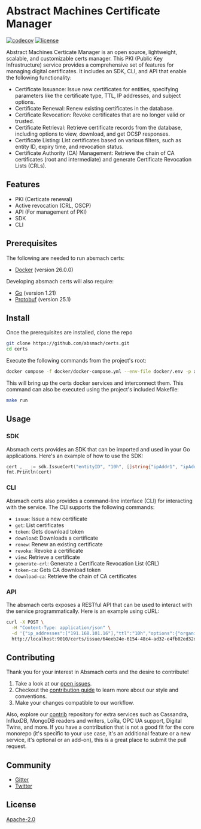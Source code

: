 # Abstract Machines Certificate Manager

[![codecov](https://codecov.io/gh/absmach/certs/graph/badge.svg?token=M1rtItXAFd)](https://codecov.io/gh/absmach/certs)
[![license][license]](LICENSE)

Abstract Machines Certicate Manager is an open source, lightweight, scalable, and customizable certs manager. This PKI (Public Key Infrastructure) service provides a comprehensive set of features for managing digital certificates. It includes an SDK, CLI, and API that enable the following functionality:

- Certificate Issuance: Issue new certificates for entities, specifying parameters like the certificate type, TTL, IP addresses, and subject options.
- Certificate Renewal: Renew existing certificates in the database.
- Certificate Revocation: Revoke certificates that are no longer valid or trusted.
- Certificate Retrieval: Retrieve certificate records from the database, including options to view, download, and get OCSP responses.
- Certificate Listing: List certificates based on various filters, such as entity ID, expiry time, and revocation status.
- Certificate Authority (CA) Management: Retrieve the chain of CA certificates (root and intermediate) and generate Certificate Revocation Lists (CRLs).

## Features

- PKI (Certicate renewal)
- Active revocation (CRL, OSCP)
- API (For management of PKI)
- SDK
- CLI

## Prerequisites

The following are needed to run absmach certs:

- [Docker](https://docs.docker.com/install/) (version 26.0.0)

Developing absmach certs will also require:

- [Go](https://golang.org/doc/install) (version 1.21)
- [Protobuf](https://github.com/protocolbuffers/protobuf#protocol-compiler-installation) (version 25.1)

## Install

Once the prerequisites are installed, clone the repo

```bash
git clone https://github.com/absmach/certs.git
cd certs
```

Execute the following commands from the project's root:

```bash
docker compose -f docker/docker-compose.yml --env-file docker/.env -p absmach up
```

This will bring up the certs docker services and interconnect them. This command can also be executed using the project's included Makefile:

```bash
make run
```

## Usage

### SDK

 Absmach certs provides an SDK that can be imported and used in your Go applications. Here's an example of how to use the SDK:

 ```go
 cert , _ := sdk.IssueCert("entityID", "10h", []string{"ipAddr1", "ipAddr2"}, sdk.Options{CommonName: "commonName"})
fmt.Println(cert)
 ```

### CLI

Absmach certs also provides a command-line interface (CLI) for interacting with the service. The CLI supports the following commands:

- `issue`: Issue a new certificate
- `get`: List certificates
- `token`: Gets download token
- `download`: Downloads a certificate
- `renew`: Renew an existing certificate
- `revoke`: Revoke a certificate
- `view`: Retrieve a certificate
- `generate-crl`: Generate a Certificate Revocation List (CRL)
- `token-ca`: Gets CA download token
- `download-ca`: Retrieve the chain of CA certificates

### API

The absmach certs exposes a RESTful API that can be used to interact with the service programmatically. Here is an example using cURL:

```bash
curl -X POST \
  -H "Content-Type: application/json" \
  -d '{"ip_addresses":["191.168.101.16"],"ttl":"10h","options":{"organization":["organization_name"]}}' \
  http://localhost:9010/certs/issue/64eeb24e-6154-48c4-ad32-e4fb02ed32da\?common_name\=thing
```

## Contributing

Thank you for your interest in Absmach certs and the desire to contribute!

1. Take a look at our [open issues](https://github.com/absmach/certs/issues).
2. Checkout the [contribution guide](CONTRIBUTING.md) to learn more about our style and conventions.
3. Make your changes compatible to our workflow.

Also, explore our [contrib][contrib] repository for extra services such as Cassandra, InfluxDB, MongoDB readers and writers, LoRa, OPC UA support, Digital Twins, and more. If you have a contribution that is not a good fit for the core monorepo (it's specific to your use case, it's an additional feature or a new service, it's optional or an add-on), this is a great place to submit the pull request.

## Community

- [Gitter][gitter]
- [Twitter][twitter]

## License

[Apache-2.0](LICENSE)

[contrib]: https://www.github.com/absmach/mg-contrib
[gitter]: https://gitter.im/absmach/magistrala?utm_source=badge&utm_medium=badge&utm_campaign=pr-badge&utm_content=badge
[license]: https://img.shields.io/badge/license-Apache%20v2.0-blue.svg
[twitter]: https://twitter.com/absmach
